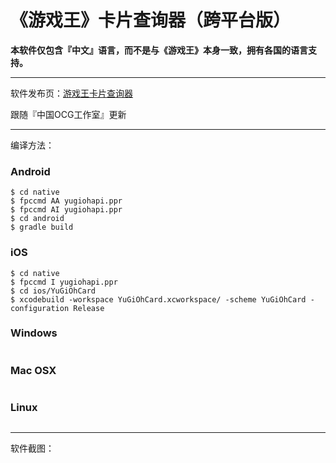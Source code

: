 《游戏王》卡片查询器（跨平台版）
=============================

**本软件仅包含『中文』语言，而不是与《游戏王》本身一致，拥有各国的语言支持。**

- - -

软件发布页：[游戏王卡片查询器](http://scarlett.vip/yugioh)

跟随『中国OCG工作室』更新

- - -

编译方法：

### Android

```
$ cd native
$ fpccmd AA yugiohapi.ppr
$ fpccmd AI yugiohapi.ppr
$ cd android
$ gradle build
```

### iOS

```
$ cd native
$ fpccmd I yugiohapi.ppr
$ cd ios/YuGiOhCard
$ xcodebuild -workspace YuGiOhCard.xcworkspace/ -scheme YuGiOhCard -configuration Release
```

### Windows

```

```

### Mac OSX

```

```

### Linux

```

```


- - -

软件截图：

